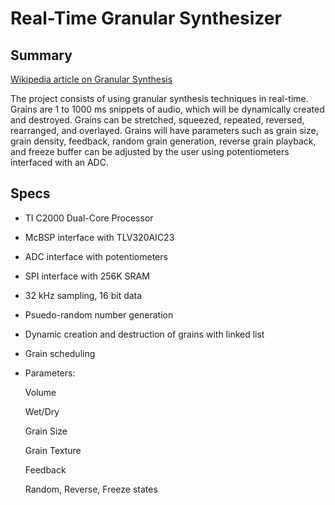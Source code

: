 # Real-Time Granular Synthesizer

## Summary

[Wikipedia article on Granular Synthesis](https://en.wikipedia.org/wiki/Granular_synthesis)

The project consists of using granular synthesis techniques in real-time. Grains are 1 to
1000 ms snippets of audio, which will be dynamically created and destroyed. Grains
can be stretched, squeezed, repeated, reversed, rearranged, and overlayed. Grains
will have  parameters such as grain size, grain density, feedback, random grain generation,
reverse grain playback, and freeze buffer can be adjusted by the user using potentiometers
interfaced with an ADC.

## Specs

* TI C2000 Dual-Core Processor
* McBSP interface with TLV320AIC23
* ADC interface with potentiometers
* SPI interface with 256K SRAM
* 32 kHz sampling, 16 bit data
* Psuedo-random number generation
* Dynamic creation and destruction of grains with linked list
* Grain scheduling
* Parameters:

     Volume
     
     Wet/Dry
     
     Grain Size
     
     Grain Texture
     
     Feedback
     
     Random, Reverse, Freeze states
